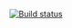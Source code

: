 [![Build status](https://ci.appveyor.com/api/projects/status/g8ttpvs33sn8defl?svg=true)](https://ci.appveyor.com/project/OlegShestakow/postmanecho)
